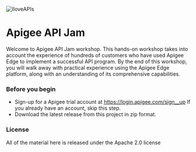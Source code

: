 ![IloveAPIs](https://live-hl-apigeecom.devportal.apigee.com/sites/default/files/2017-12/API_City_01_595X360_White_SubtitleCities.png)

# Apigee API Jam 
Welcome to Apigee API Jam workshop. This hands-on workshop takes into account the experience of hundreds of customers who have used Apigee Edge to implement a successful API program. By the end of this workshop, you will walk away with practical experience using the Apigee Edge platform, along with an understanding of its comprehensive capabilities.

### Before you begin
- Sign-up for a Apigee trial account at https://login.apigee.com/sign__up If you already have an account, skip this step.
- Download the latest release from this project in zip format.

### License
All of the material here is released under the Apache 2.0 license
